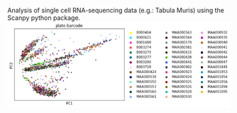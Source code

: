 Analysis of single cell RNA-sequencing data (e.g.: Tabula Muris) using the Scanpy python package.
![pca.png](https://github.com/calt-laboratory/scRNAseq-analysis-using-Tabula-Muris-data-/blob/main/pca.png)

